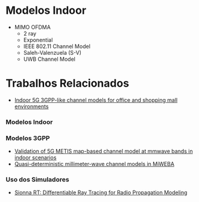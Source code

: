 # Modelos Indoor

- MIMO OFDMA
  - 2 ray
  - Exponential
  - IEEE 802.11 Channel Model
  - Saleh-Valenzuela (S-V)
  - UWB Channel Model

# Trabalhos Relacionados

- [Indoor 5G 3GPP-like channel models for office and shopping mall environments](https://ieeexplore-ieee-org.ez18.periodicos.capes.gov.br/document/7503868)

### Modelos Indoor

### Modelos 3GPP

- [Validation of 5G METIS map-based channel model at mmwave bands in indoor scenarios](https://ieeexplore-ieee-org.ez18.periodicos.capes.gov.br/document/7481518)
- [Quasi-deterministic millimeter-wave channel models in MiWEBA](https://jwcn-eurasipjournals.springeropen.com/articles/10.1186/s13638-016-0568-6#:~:text=This%20article%20introduces%20a%20quasi-deterministic%20channel%20model%20and,with%20a%20focus%20on%20millimeter-wave%20outdoor%20access%20channels.)

### Uso dos Simuladores

- [Sionna RT: Differentiable Ray Tracing for Radio Propagation Modeling](https://ieeexplore-ieee-org.ez18.periodicos.capes.gov.br/document/10465179)
